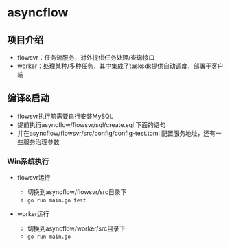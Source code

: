 # asyncflow

## 项目介绍
* flowsvr：任务流服务，对外提供任务处理/查询接口
* worker：处理某种/多种任务，其中集成了tasksdk提供自动调度，部署于客户端

## 编译&启动

* flowsvr执行前需要自行安装MySQL
* 提前执行asyncflow/flowsvr/sql/create.sql 下面的语句
* 并在asyncflow/flowsvr/src/config/config-test.toml 配置服务地址，还有一些服务治理参数

### Win系统执行
* flowsvr运行
  * 切换到asyncflow/flowsvr/src目录下
  * `go run main.go test`

* worker运行
  * 切换到asyncflow/worker/src目录下
  * `go run main.go`
